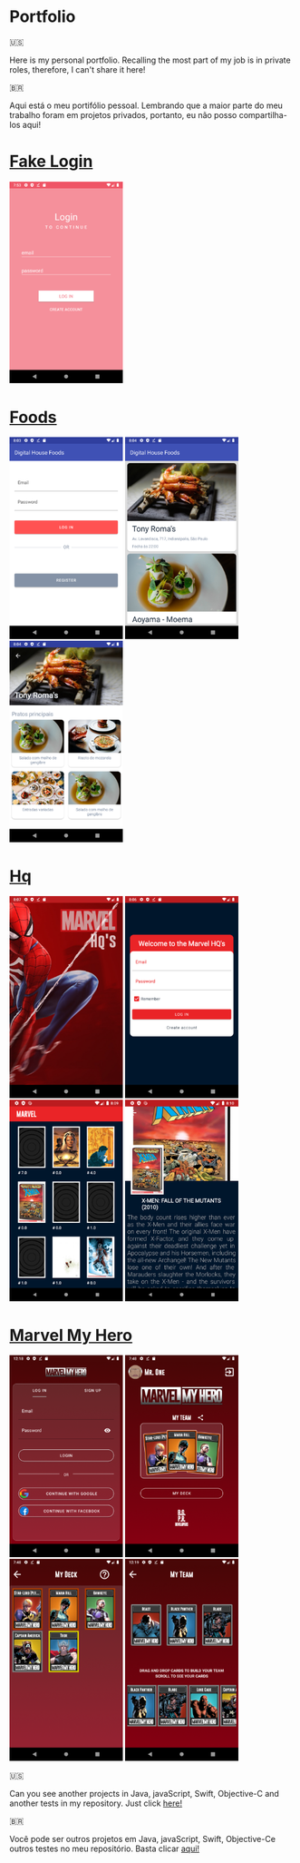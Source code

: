 # Portfolio
>

🇺🇸

Here is my personal portfolio. Recalling the most part of my job is in private roles, therefore, I can't share it here!


🇧🇷

Aqui está o meu portifólio pessoal. Lembrando que a maior parte do meu trabalho foram em projetos privados, portanto, eu não posso compartilha-los aqui!

>


# [Fake Login](https://github.com/dosSantos-Paulo/androidDevelop/tree/main/02_Android/19_FAKE_LOGIN)

<img src="snapshot/fake-login.png" width="200"/>

>

# [Foods](https://github.com/dosSantos-Paulo/digitalHouse_Foods)

<img src="snapshot/dh-foods-1.png" width="200"/>   <img src="snapshot/dh-foods-2.png" width="200"/>   <img src="snapshot/dh-foods-3.png" width="200"/>

>

# [Hq](https://github.com/dosSantos-Paulo/MarvelHQs)

<img src="snapshot/dh-hq-1.png" width="200"/>   <img src="snapshot/dh-hq-2.png" width="200"/>   <img src="snapshot/dh-hq-3.png" width="200"/>   <img src="snapshot/dh-hq-4.png" width="200"/>

>

# [Marvel My Hero](https://github.com/dosSantos-Paulo/marvelMyHero)

<img src="snapshot/marvel-my-hero.png" width="200"/>   <img src="snapshot/marvel-my-hero-1.png" width="200"/>   <img src="snapshot/marvel-my-hero-2.png" width="200"/>   <img src="snapshot/marvel-my-hero-3.png" width="200"/>

>

🇺🇸

Can you see another projects in Java, javaScript, Swift, Objective-C and another tests in my repository. Just click [here!](https://github.com/dosSantos-Paulo?tab=repositories)


🇧🇷

Você pode ser outros projetos em Java, javaScript, Swift, Objective-Ce outros testes no meu repositório. Basta clicar [aqui!](https://github.com/dosSantos-Paulo?tab=repositories)

>